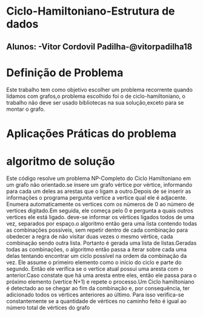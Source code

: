 # Ciclo-Hamiltoniano-Estrutura de dados
Alunos:
-Vitor Cordovil Padilha-@vitorpadilha18
-
# Definição de Problema
Este trabalho tem como objetivo escolher um problema recorrente quando lidamos com grafos,o problema escolhido foi o de ciclo-hamiltoniano, o trabalho não deve ser usado bibliotecas na sua solução,exceto para se montar o grafo.

# Aplicações Práticas do problema

# algoritmo de solução
Este código resolve um problema NP-Completo do Ciclo Hamiltoniano em um grafo não orientado.se insere um grafo vértice por vértice, informando para cada um deles as arestas que o ligam a outro.Depois de se inserir as informações o programa pergunta vertice a vertice qual ele é adjacente. Enumera automaticamente os vertices com os números de 0 ao número de vertices digitado.Em seguida, ele começa pelo 0 e pergunta a quais outros vertices ele está ligado. deve-se informar os vértices ligados todos de uma vez, separados por espaço.o algoritmo então gera uma lista contendo todas as combinações possíveis, sem repetir dentro de cada combinação para obedecer a regra de não visitar duas vezes o mesmo vértice, cada combinação sendo outra lista. Portanto é gerada uma lista de listas.Geradas todas as combinações, o algoritmo então passa a iterar sobre cada uma delas tentando encontrar um ciclo possível na ordem da combinação da vez. Ele assume o primeiro elemento como o início do ciclo e parte do segundo. Então ele verifica se o vertice atual  possui uma aresta com o anterior.Caso constate que há uma aresta entre eles, então ele passa para o próximo elemento (vertice N+1) e repete o processo.Um Ciclo hamiltoniano é detectado ao se chegar ao fim da combinação e, por consequência, ter adicionado todos os vértices anteriores ao último. Para isso verifica-se constantemente se a quantidade de vértices no caminho feito é igual ao número total de vértices do grafo
